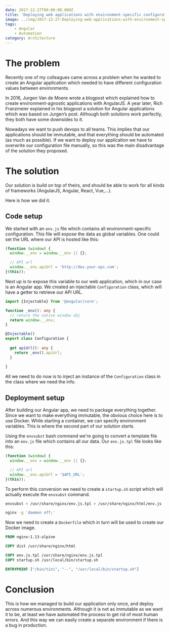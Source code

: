 ```yaml
---
date: 2017-12-27T00:00:00.000Z
title: 'Deploying web applications with environment-specific configurations'
image: ../img/2017-12-27-Deploying-web-applications-with-environment-specific-configurations/post-image.jpg
tags:
    - Angular
    - Automation
category: Architecture
---
```


# The problem

Recently one of my colleagues came across a problem when he wanted to create an Angular application which needed to have different configuration values between environments.

In 2016, Jurgen Van de Moere wrote a <OutboundLink href="https://www.jvandemo.com/how-to-configure-your-angularjs-application-using-environment-variables/" rel="noreferrer" target="_blank">blogpost</OutboundLink> which explained how to create environment-agnostic applications with AngularJS.
A year later, Rich Franzmeier explained in his <OutboundLink href="https://www.intertech.com/Blog/deploying-angular-4-apps-with-environment-specific-info/" rel="noreferrer" target="_blank">blogpost</OutboundLink> a solution for Angular applications which was based on Jurgen’s post.
Although both solutions work perfectly, they both have some downsides to it.

Nowadays we want to push devops to all teams.
This implies that our applications should be immutable, and that everything should be automated (as much as possible).
If we want to deploy our application we have to overwrite our configuration file manually, so this was the main disadvantage of the solution they proposed.

# The solution

Our solution is build on top of theirs, and should be able to work for all kinds of frameworks (AngularJS, Angular, React, Vue,...).

Here is how we did it.

## Code setup

We started with an `env.js` file which contains all environment-specific configuration.
This file will expose the data as global variables.
One could set the URL where our API is hosted like this:

```javascript
(function (window) {
  window.__env = window.__env || {};

  // API url
  window.__env.apiUrl = 'http://dev.your-api.com';
}(this));
```

Next up is to expose this variable to our web application, which in our case is an Angular app.
We created an injectable `Configuration` class, which will have a getter to retrieve our API URL.

```typescript
import {Injectable} from '@angular/core';

function _env(): any {
  // return the native window obj
  return window.__env;
}

@Injectable()
export class Configuration {
  
  get apiUrl(): any {
    return _env().apiUrl;
  }
  
}
```

All we need to do now is to inject an instance of the `Configuration` class in the class where we need the info.

## Deployment setup

After building our Angular app, we need to package everything together.
Since we want to make everything immutable, the obvious choice here is to use Docker.
While starting a container, we can specify environment variables.
This is where the second part of our solution starts.

Using the `envsubst` bash command we're going to convert a template file into an `env.js` file which contains all our data.
Our `env.js.tpl` file looks like this:

```javascript
(function (window) {
  window.__env = window.__env || {};

  // API url
  window.__env.apiUrl = '$API_URL';
}(this));
```

To perform this conversion we need to create a `startup.sh` script which will actually execute the `envsubst` command.

```bash
envsubst < /usr/share/nginx/env.js.tpl > /usr/share/nginx/html/env.js

nginx -g 'daemon off;'
```

Now we need to create a `Dockerfile` which in turn will be used to create our Docker image.

```dockerfile
FROM nginx:1.13-alpine

COPY dist /usr/share/nginx/html

COPY env.js.tpl /usr/share/nginx/env.js.tpl
COPY startup.sh /usr/local/bin/startup.sh

ENTRYPOINT ["/bin/tini", "--", "/usr/local/bin/startup.sh"]
```

# Conclusion

This is how we managed to build our application only once, and deploy across numerous environments.
Although it is not as immutable as we want it to be, at least we have automated the process to get rid of most human errors.
And this way we can easily create a separate environment if there is a bug in production.